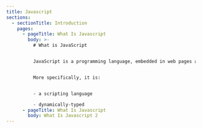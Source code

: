 ```yaml
---
title: Javascript
sections:
  - sectionTitle: Introduction
    pages:
      - pageTitle: What Is Javascript
        body: >-
          # What is JavaScript


          JavaScript is a programming language, embedded in web pages and it is used in order to manipulate the HTML content and therefore make a web page interactive.


          More specifically, it is:


          - a scripting language

          - dynamically-typed
      - pageTitle: What Is Javascript
        body: What Is Javascript 2
---
```

